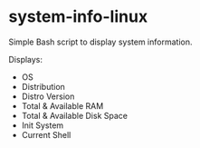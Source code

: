 # system-info-linux
Simple Bash script to display system information.

Displays:
- OS
- Distribution
- Distro Version
- Total & Available RAM
- Total & Available Disk Space
- Init System
- Current Shell
